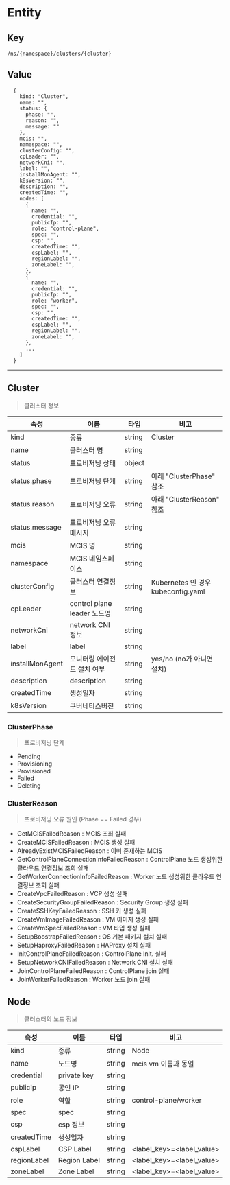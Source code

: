 # Entity

## Key
```
/ns/{namespace}/clusters/{cluster}
```

## Value
```
  {
    kind: "Cluster",
    name: "",
    status: {
      phase: "",
      reason: "",
      message: ""
    },
    mcis: "",
    namespace: "",
    clusterConfig: "",
    cpLeader: "",
    networkCni: "",
    label: "",
    installMonAgent: "",
    k8sVersion: "",
    description: "",
    createdTime: "",
    nodes: [
      {
        name: "",
        credential: "",
        publicIp: "",
        role: "control-plane",
        spec: "",
        csp: "",
        createdTime: "",
        cspLabel: "",
        regionLabel: "",
        zoneLabel: "",
      },
      {
        name: "",
        credential: "",
        publicIp: "",
        role: "worker",
        spec: "",
        csp: "",
        createdTime: "",
        cspLabel: "",
        regionLabel: "",
        zoneLabel: "",
      },
      ...
    ]
  }
```

---
## Cluster
> 클러스터 정보

|속성               |이름                          |타입   |비고                                   |
|---                |---                         |---    |---                                  |
|kind               |종류                         |string |Cluster                              |
|name               |클러스터 명                    |string |                                     |
|status             |프로비저닝 상태                 |object |                                     |
|status.phase       |프로비저닝 단계                 |string |아래 "ClusterPhase" 참조               |
|status.reason      |프로비저닝 오류                 |string |아래 "ClusterReason" 참조              |
|status.message     |프로비저닝 오류 메시지            |string |                                     |
|mcis               |MCIS 명                      |string |                                     |
|namespace          |MCIS 네임스페이스               |string |                                     |
|clusterConfig      |클러스터 연결정보                |string |Kubernetes 인 경우 kubeconfig.yaml     |
|cpLeader           |control plane leader 노드명   |string |                                     |
|networkCni         |network CNI 정보             |string |                                     |
|label              |label                       |string |                                     |
|installMonAgent    |모니터링 에이전트 설치 여부        |string | yes/no (no가 아니면 설치)              |
|description        |description                 |string |                                     |
|createdTime        |생성일자                      |string |                                     |
|k8sVersion         |쿠버네티스버전                  |string |                                     |

### ClusterPhase
> 프로비저닝 단계

* Pending
* Provisioning
* Provisioned
* Failed
* Deleting

### ClusterReason
> 프로비저닝 오류 원인 (Phase == Failed 경우)

* GetMCISFailedReason : MCIS 조회 실패
* CreateMCISFailedReason : MCIS 생성 실패
* AlreadyExistMCISFailedReason : 이미 존재하는 MCIS 
* GetControlPlaneConnectionInfoFailedReason : ControlPlane 노드 생성위한 클라우드 연결정보 조회 실패
* GetWorkerConnectionInfoFailedReason : Worker 노드 생성위한 클라우드 연결정보 조회 실패
* CreateVpcFailedReason : VCP 생성 실패
* CreateSecurityGroupFailedReason : Security Group 생성 실패
* CreateSSHKeyFailedReason : SSH 키 생성 실패
* CreateVmImageFailedReason : VM 이미지 생성 실패
* CreateVmSpecFailedReason : VM 타입 생성 실패
* SetupBoostrapFailedReason : OS 기본 패키지 설치 실패
* SetupHaproxyFailedReason : HAProxy 설치 실패
* InitControlPlaneFailedReason : ControlPlane Init. 실패
* SetupNetworkCNIFailedReason : Network CNI 설치 실패
* JoinControlPlaneFailedReason : ControlPlane join 실패
* JoinWorkerFailedReason : Worker 노드 join 실패

## Node
> 클러스터의 노드 정보

|속성           |이름               |타입   |비고                 |
|---            |---                |---    |---                  |
|kind           |종류               |string |Node                 |
|name           |노드명             |string |mcis vm 이름과 동일  |
|credential     |private key        |string |                     |
|publicIp       |공인 IP            |string |                     |
|role           |역할               |string |control-plane/worker |
|spec           |spec               |string |                     |
|csp            |csp 정보           |string |                     |
|createdTime    |생성일자            |string |                    |
|cspLabel       |CSP Label         |string |<label_key>=<label_value> |
|regionLabel    |Region Label      |string |<label_key>=<label_value> |
|zoneLabel      |Zone Label        |string |<label_key>=<label_value> |
